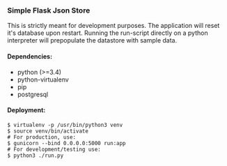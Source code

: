 ### Simple Flask Json Store

This is strictly meant for development purposes. The application will reset it's
database upon restart.
Running the run-script directly on a python interpreter will prepopulate the datastore with sample data.

#### Dependencies:
* python (>=3.4)
* python-virtualenv
* pip
* postgresql

#### Deployment:
```lang=shell
$ virtualenv -p /usr/bin/python3 venv
$ source venv/bin/activate
# For production, use:
$ gunicorn --bind 0.0.0.0:5000 run:app
# For development/testing use:
$ python3 ./run.py
```
